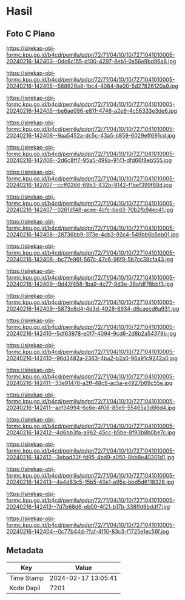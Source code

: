 # Hasil

## Foto C Plano

https://sirekap-obj-formc.kpu.go.id/b4cd/pemilu/pdpr/72/71/04/10/10/7271041010005-20240216-142403--0dc6c155-d100-4297-8eb1-0a56e9bd96a8.jpg

https://sirekap-obj-formc.kpu.go.id/b4cd/pemilu/pdpr/72/71/04/10/10/7271041010005-20240216-142405--588629a8-1bc4-4084-8e00-5d27826120a9.jpg

https://sirekap-obj-formc.kpu.go.id/b4cd/pemilu/pdpr/72/71/04/10/10/7271041010005-20240216-142405--be6ae096-e811-4746-a2e6-4c56333e3de6.jpg

https://sirekap-obj-formc.kpu.go.id/b4cd/pemilu/pdpr/72/71/04/10/10/7271041010005-20240216-142406--9aa5452a-dc5c-43a5-b859-6029eff691cd.jpg

https://sirekap-obj-formc.kpu.go.id/b4cd/pemilu/pdpr/72/71/04/10/10/7271041010005-20240216-142406--2d6c8ff7-95a5-499a-9141-dfd66f8eb555.jpg

https://sirekap-obj-formc.kpu.go.id/b4cd/pemilu/pdpr/72/71/04/10/10/7271041010005-20240216-142407--ccff0266-69b3-432b-9142-f1bef399f88d.jpg

https://sirekap-obj-formc.kpu.go.id/b4cd/pemilu/pdpr/72/71/04/10/10/7271041010005-20240216-142407--0261d148-acee-4cfc-bed3-70b2fb94ec41.jpg

https://sirekap-obj-formc.kpu.go.id/b4cd/pemilu/pdpr/72/71/04/10/10/7271041010005-20240216-142408--28736bb9-373e-4cb3-92c4-549bb6b5eb01.jpg

https://sirekap-obj-formc.kpu.go.id/b4cd/pemilu/pdpr/72/71/04/10/10/7271041010005-20240216-142408--bc77e96f-567c-47c6-96f9-5b7cc39cfa43.jpg

https://sirekap-obj-formc.kpu.go.id/b4cd/pemilu/pdpr/72/71/04/10/10/7271041010005-20240216-142409--9d43f458-1ba9-4c77-9d3e-38afdf78bbf3.jpg

https://sirekap-obj-formc.kpu.go.id/b4cd/pemilu/pdpr/72/71/04/10/10/7271041010005-20240216-142409--5873c6d4-4d3d-4928-8934-d6caecd6a931.jpg

https://sirekap-obj-formc.kpu.go.id/b4cd/pemilu/pdpr/72/71/04/10/10/7271041010005-20240216-142410--5df63978-e0f7-4094-9cd6-2d8b2a54379b.jpg

https://sirekap-obj-formc.kpu.go.id/b4cd/pemilu/pdpr/72/71/04/10/10/7271041010005-20240216-142410--96d3482a-2363-4ba2-b2a0-96a91c9242a0.jpg

https://sirekap-obj-formc.kpu.go.id/b4cd/pemilu/pdpr/72/71/04/10/10/7271041010005-20240216-142411--33e91478-a2ff-48c9-ac5a-e4927b69c55e.jpg

https://sirekap-obj-formc.kpu.go.id/b4cd/pemilu/pdpr/72/71/04/10/10/7271041010005-20240216-142411--acf34994-6c6e-4f06-85e9-55465a3d86d4.jpg

https://sirekap-obj-formc.kpu.go.id/b4cd/pemilu/pdpr/72/71/04/10/10/7271041010005-20240216-142412--4d6bb3fa-a962-45cc-b5be-8f93b8b0be7c.jpg

https://sirekap-obj-formc.kpu.go.id/b4cd/pemilu/pdpr/72/71/04/10/10/7271041010005-20240216-142412--3ebad33f-fd95-4bd9-a050-8bb8e40301d1.jpg

https://sirekap-obj-formc.kpu.go.id/b4cd/pemilu/pdpr/72/71/04/10/10/7271041010005-20240216-142413--4a4d83c5-15b5-40e1-a95e-bbd5d6118328.jpg

https://sirekap-obj-formc.kpu.go.id/b4cd/pemilu/pdpr/72/71/04/10/10/7271041010005-20240216-142413--7d7b68d6-eb09-4f21-b17b-338ffd6bddf7.jpg

https://sirekap-obj-formc.kpu.go.id/b4cd/pemilu/pdpr/72/71/04/10/10/7271041010005-20240216-142404--0c77b44d-7faf-4f10-83c3-f1725e1ec56f.jpg


## Metadata

| Key        | Value               |
| ---------- | ------------------- |
| Time Stamp | 2024-02-17 13:05:41 |
| Kode Dapil | 7201                |



